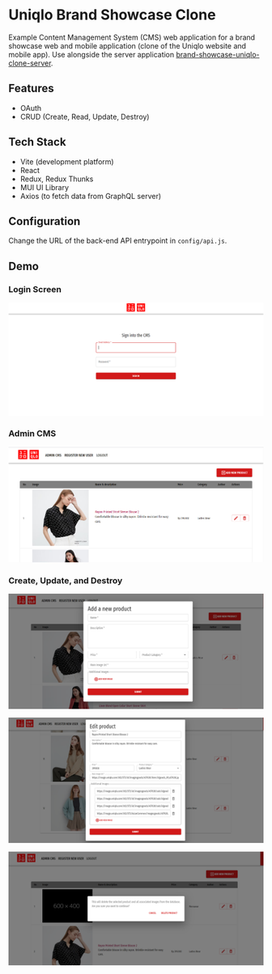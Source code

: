# Uniqlo Brand Showcase Clone

Example Content Management System (CMS) web application for a brand showcase web and mobile application (clone of the Uniqlo website and mobile app). Use alongside the server application [brand-showcase-uniqlo-clone-server](https://github.com/ValYauw/brand-showcase-uniqlo-clone-server).

## Features

 - OAuth
 - CRUD (Create, Read, Update, Destroy)

## Tech Stack 

 - Vite (development platform)
 - React
 - Redux, Redux Thunks
 - MUI UI Library
 - Axios (to fetch data from GraphQL server)

## Configuration

Change the URL of the back-end API entrypoint in `config/api.js`.

## Demo

### Login Screen
![Login Screen](demo-screenshots/login.PNG)

### Admin CMS
![Admin CMS](demo-screenshots/cms.PNG)

### Create, Update, and Destroy
![Add New Product](demo-screenshots/add-product.PNG)

![Edit Existing Product](demo-screenshots/edit-product.PNG)

![Delete Existing Product](demo-screenshots/delete-product-confirm.PNG)